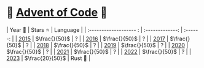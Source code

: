 # 🎄 [Advent of Code](https://adventofcode.com/) 🎄

<!-- |                     Year 📅                      |    Stars ⭐     | Language |
| :----------------------------------------------: | :-------------: | :------: |
| [2015](Advent-of-Code../blob/main/2015/README.md)  |  $\frac{}{50}$  |    ?     |
| [2016](Advent-of-Code../blob/main/2016/README.md)  |  $\frac{}{50}$  |    ?     |
| [2017](Advent-of-Code../blob/main/2017/README.md)  |  $\frac{}{50}$  |    ?     |
| [2018](/Advent-of-Code../blob/main/2018/README.md) |  $\frac{}{50}$  |    ?     |
| [2019](Advent-of-Code../blob/main/2019/README.md)  |  $\frac{}{50}$  |    ?     |
|         [2020](tree/main/2020/README.md)         |  $\frac{}{50}$  |    ?     |
|         [2021](tree/main/2021/README.md)         |  $\frac{}{50}$  |    ?     |
|             [2022](/2022/README.md)              |  $\frac{}{50}$  |    ?     |
|              [2023](2023/README.md)              | $\frac{20}{50}$ | Rust 🦀  | -->

|         Year 📅        |    Stars ⭐     | Language |
| :------------------- : | :-------------: | :------: |
| [2015](2015/README.md) |  $\frac{}{50}$  |    ?     |
| [2016](2016/README.md) |  $\frac{}{50}$  |    ?     |
| [2017](2017/README.md) |  $\frac{}{50}$  |    ?     |
| [2018](2018/README.md) |  $\frac{}{50}$  |    ?     |
| [2019](2019/README.md) |  $\frac{}{50}$  |    ?     |
| [2020](2020/README.md) |  $\frac{}{50}$  |    ?     |
| [2021](2021/README.md) |  $\frac{}{50}$  |    ?     |
| [2022](2022/README.md) |  $\frac{}{50}$  |    ?     |
| [2023](2023/README.md) | $\frac{20}{50}$ | Rust 🦀  |
